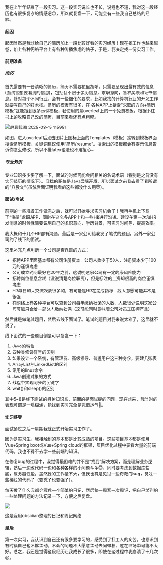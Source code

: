 我在上半年结束了一段实习。这一段实习说长也不长，说短也不短，我对这一段经历也有很多复杂的情感吧😐，所以就复盘一下，可能会有一些我自己总结的经验。



#### 起因

起因当然是我想给自己的简历加上一段比较好看的实习经历！现在找工作也越来越卷，加上各种网络平台上有各种传播焦虑的帖子，于是，我决定找一份实习工作。



#### 前期准备

##### 简历

首先需要有一份清晰的简历，简历不需要花里胡哨，只需要呈现出最有效的信息(面试官想要看到的信息)，包括但不限于学历信息，求职意向，各种奖项和证书信息。针对每个不同行业，会有一些细化的要求，比如我找的计算机行业的开发工作就要写自己的技术栈。简历的模板有很多，在 各种APP上搜索“求职的方向+简历模板”就能搜到很多示例模板，我使用的是overleaf上的一个免费模板，根据小红书上的攻略自己改的简历，目前来看还有点粗糙。

![屏幕截图 2025-08-15 115951](http://image.slugyao.top/2025blog/work/%E5%B1%8F%E5%B9%95%E6%88%AA%E5%9B%BE%202025-08-15%20115951.png)

如图，进入overleaf后点击图片上图标上面的Templates（模板）跳转到模板界面搜索简历模板，关键词建议使用“简历/resume”。搜索出的模板都会有提示信息告诉你怎么修改，所以不懂latex语法也不用担心~



##### 专业知识

专业知识多少要了解一下，面试的时候可能会问相关的名词术语（特别是之前没有实习经历的情况下）。我找的职位是Java后端开发，所以面试之前我去看了看所谓的”八股文“（虽然后面证明我看的这些都没什么用😇）。



#### 面试/笔试

前期的一些准备工作做完之后，就可以开始寻求实习机会了！我再手机上下载了“海量”求职APP，同时在这么多APP上和一些HR进行沟通。建议在第一次和HR发消息的时候就简要说明自己的求职意向，学历背景，可实习时间等，提高效率。

我大概和十几个HR都有沟通，最后是一家公司给我发了笔试的题目，另外一家公司约了线下的面试。

这里补充几点判断一个公司是否靠谱的方式：

+ 招聘APP里面基本都有公司注册资本，公司人数少于50人，注册资本少于100万的谨慎考虑
+ 公司成立时间最好在20年之前，这说明这家公司有一定的康风险能力
+ 招聘岗位信息含糊（没说清楚岗位职责），但是标注的工资却很高的岗位谨慎考虑
+ HR每日和人交流次数很多的，有可能是HR在完成指标，找人意愿可能并不是很强
+ 在网络上有各种平台可以查到公司每年缴纳社保的人数，人数很少说明这家公司可能只会给一部分人缴纳社保（这可能同时意味着公司对员工压榨严重）

然后就是做笔试题目，然后去线下面试了。笔试的题目对我来说太难了，这里就不说了。

线下面试的一些题目倒是可以复盘一下：

1. Java的特性
2. 四种类修饰符号的区别
3. 如果设计一个系统，有管理员、高级领导、普通用户这三种身份，要建几张表
4. ArrayList与LinkedList的区别
5. 常用的linux命令
6. Java创建对象的方式
7. 线程中实现同步的关键字
8. wait()和sleep()的区别

其中5~8是线下笔试的相关知识点，前面的是面试提的问题。现在想来，我当时的表现可谓是一塌糊涂，能找到实习完全是凭借运气🤨。



#### 实习感受

面试通过之后一星期我就正式开始实习工作了。

因为是实习生，我接触到的基本都是比较成熟的项目。这些项目基本都是使用Vue+Spring boot或Vue+Spring cloud的框架，项目优化过程中要看大量的前端代码，我也不得不去学一些前端的知识。

在修复bug的过程中，我觉得最困难的并不是“找到”解决方案，而是理解业务逻辑，然后一边改代码一边和各种各样的小问题斗争😇，同时要考虑到数据库性能，服务器性能。虽然我的工作量不大，但我也算是见过一些奇葩的bug，见过一些稀烂的代码了（~~变秃了也变强了~~）。

每天做了什么我都会写成一个简单的日记，然后每一周写一次周记，把自己学到的一些处理问题的方法记录一下，方便之后复盘。



<img src="http://image.slugyao.top/2025blog/work/image-20250816164418777.png">

<p>这是我用obsidian整理的日记和周记网络</p>



#### 最后

第一次实习，我认识到自己还有很多要学习的，感受到了打工人的疾苦。也意识到有时候自己也不够主动，不会的问题不太愿意主动去问带教，这在职场中可能不太好。总之，我还是觉得这段经历让我成长了很多，即使在这过程中我崩溃了十几次😫。

